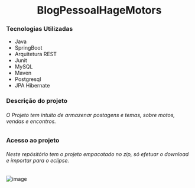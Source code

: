 <h1 align= "center">BlogPessoalHageMotors</h1>

<h3>Tecnologias Utilizadas</h3>
<ul>
  <li>Java</li>
  <li>SpringBoot</li>
  <li>Arquitetura REST</li>
  <li>Junit</li>
  <li>MySQL</li>
  <li>Maven</li>
  <li>Postgresql</li>
  <li>JPA Hibernate</li>
</ul>

<h3>Descrição do projeto</h3>
<h6>O Projeto tem intuito de armazenar postagens e temas, sobre motos, vendas e encontros.</h6>

<h3>Acesso ao projeto</h3>
<h6>Neste repósitório tem o projeto empacotado no zip, só efetuar o download e importar para o eclipse.</h6>


![image](https://user-images.githubusercontent.com/91089946/158875773-630caa48-16aa-4dc9-aac4-1c3156db99e0.png)
